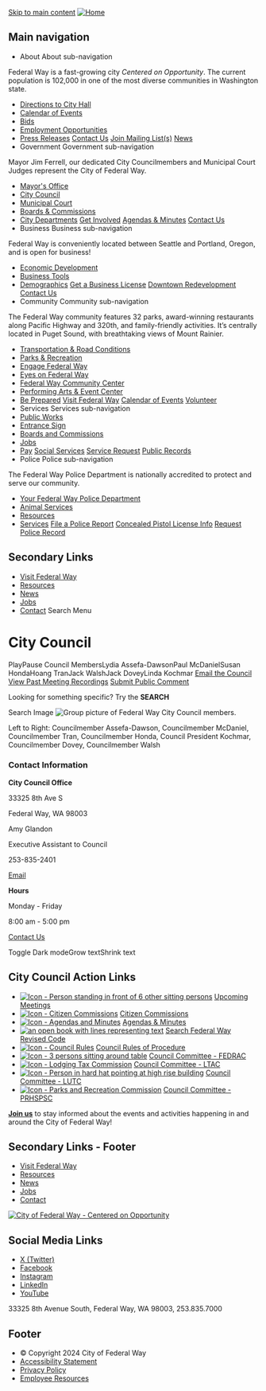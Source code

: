 [Skip to main content](https://www.federalwaywa.gov/city-council#main-content)   [![Home](images/4b3acf3a7f52299e57fafb27d83b9d938f1038ada885b008b1d9aa979b1db320.png)](https://www.federalwaywa.gov/)  

## Main navigation

 *  About About sub-navigation   

Federal Way is a fast-growing city  *Centered on Opportunity*. The current population is 102,000 in one of the most diverse communities in Washington state.  

   *  [Directions to City Hall](https://www.federalwaywa.gov/page/directions-city-hallcourtpolice)  
   *  [Calendar of Events](https://www.federalwaywa.gov/calendar)  
   *  [Bids](https://www.federalwaywa.gov/bids)  
   *  [Employment Opportunities](https://www.governmentjobs.com/careers/federalway)  
   *  [Press Releases](https://www.federalwaywa.gov/page/press-releases)   [Contact Us](https://www.federalwaywa.gov/page/contact-us)   [Join Mailing List(s)](https://www.federalwaywa.gov/page/e-newsletter-sign)   [News](https://www.federalwaywa.gov/page/press-releases)  
 *  Government Government sub-navigation   

Mayor Jim Ferrell, our dedicated City Councilmembers and Municipal Court Judges represent the City of Federal Way.   

   *  [Mayor's Office](https://www.federalwaywa.gov/mayors-office)  
   *  [City Council](https://www.federalwaywa.gov/city-council)  
   *  [Municipal Court](https://www.federalwaywa.gov/municipal-court)  
   *  [Boards & Commissions](https://www.federalwaywa.gov/boards-commissions)  
   *  [City Departments](https://www.federalwaywa.gov/page/departments)   [Get Involved](https://engagefw.com/)   [Agendas & Minutes](https://www.federalwaywa.gov/page/agendas-and-minutes)   [Contact Us](https://www.federalwaywa.gov/page/contact-us)  
 *  Business Business sub-navigation   

Federal Way is conveniently located between Seattle and Portland, Oregon, and is open for business!   

   *  [Economic Development](https://www.federalwaywa.gov/economic-development)  
   *  [Business Tools](https://www.federalwaywa.gov/page/business-tools)  
   *  [Demographics](https://www.federalwaywa.gov/page/demographics)   [Get a Business License](https://www.federalwaywa.gov/page/business-license)   [Downtown Redevelopment](https://www.federalwaywa.gov/page/downtown-redevelopment)   [Contact Us](https://www.federalwaywa.gov/economic-development)  
 *  Community Community sub-navigation   

The Federal Way community features 32 parks, award-winning restaurants along Pacific Highway and 320th, and family-friendly activities. It’s centrally located in Puget Sound, with breathtaking views of Mount Rainier.  

   *  [Transportation & Road Conditions](https://www.federalwaywa.gov/page/roadway-conditions)  
   *  [Parks & Recreation](https://www.federalwaywa.gov/parks)  
   *  [Engage Federal Way](https://engagefw.com/)  
   *  [Eyes on Federal Way](https://www.federalwaywa.gov/page/eyes-federal-way-0)  
   *  [Federal Way Community Center](https://itallhappenshere.org/)  
   *  [Performing Arts & Event Center](https://fwpaec.org/)  
   *  [Be Prepared](https://www.federalwaywa.gov/emergency-management)   [Visit Federal Way](https://visitfw.org/)   [Calendar of Events](https://www.federalwaywa.gov/calendar/month)   [Volunteer](https://www.federalwaywa.gov/page/volunteering-federal-way)  
 *  Services Services sub-navigation 
   *  [Public Works](https://www.federalwaywa.gov/public-works)  
   *  [Entrance Sign](https://www.federalwaywa.gov/sites/default/files/2024-02/EntranceSignDisplayApplicationForm.pdf)  
   *  [Boards and Commissions](https://www.federalwaywa.gov/page/boards-commissions)  
   *  [Jobs](https://www.governmentjobs.com/careers/federalway)  
   *  [Pay](https://www.federalwaywa.gov/page/pay)   [Social Services](https://www.federalwaywa.gov/page/community-social-services)   [Service Request](https://www.federalwaywa.gov/page/eyes-federal-way-0)   [Public Records](https://www.federalwaywa.gov/page/public-records)  
 *  Police Police sub-navigation   

The Federal Way Police Department is nationally accredited to protect and serve our community.  

   *  [Your Federal Way Police Department](https://www.federalwaywa.gov/police-0)  
   *  [Animal Services](https://www.federalwaywa.gov/page/animal-services-unit)  
   *  [Resources](https://www.federalwaywa.gov/page/police-resources)  
   *  [Services](https://www.federalwaywa.gov/page/police-service-request)   [File a Police Report](https://www.federalwaywa.gov/page/file-police-report-online)   [Concealed Pistol License Info](https://www.federalwaywa.gov/page/concealed-pistol-license-cpl-appointment-request-form-0)   [Request Police Record](https://federalway.justfoia.com/publicportal/home/newrequest)  

## Secondary Links

 *  [Visit Federal Way](https://visitfw.org/) 
 *  [Resources](https://www.federalwaywa.gov/page/resources-and-help) 
 *  [News](https://www.federalwaywa.gov/page/federal-way-citywide-news) 
 *  [Jobs](https://www.governmentjobs.com/careers/federalway) 
 *  [Contact](https://www.federalwaywa.gov/page/contact-us) 
 Search Menu  []()  

# City Council

 PlayPause Council MembersLydia Assefa-DawsonPaul McDanielSusan HondaHoang TranJack WalshJack DoveyLinda Kochmar  [Email the Council](mailto:council@cityoffederalway.com)   [View Past Meeting Recordings](https://www.youtube.com/@FWYoutube/streams)   [Submit Public Comment](https://www.federalwaywa.gov/page/public-comments)  

Looking for something specific? Try the __SEARCH__  

Search Image  ![Group picture of Federal Way City Council members.](images/42a43dea37d2fc699180bc837131c946723bf3f0f039cc3b7036d41ceeb31fd2.jpg?itok=q7yOoRqb)  

Left to Right: Councilmember Assefa-Dawson, Councilmember McDaniel, Councilmember Tran, Councilmember Honda, Council President Kochmar, Councilmember Dovey, Councilmember Walsh

### Contact Information

 __City Council Office__ 

33325 8th Ave S

Federal Way, WA 98003

Amy Glandon

Executive Assistant to Council

253-835-2401

 [Email](mailto:Amy.Glandon@cityoffederalway.com) 

 __Hours__ 

Monday - Friday

8:00 am - 5:00 pm

 

 [Contact Us](mailto:Council@cityoffederalway.com) 

 Toggle Dark modeGrow textShrink text 

## City Council Action Links

 *  [![Icon - Person standing in front of 6 other sitting persons](images/6b22cce289ef6839346e5b43219a002aa53e7174be8e660549e597f05893c67e.svg)](https://www.federalwaywa.gov/page/agendas-and-minutes)  [Upcoming Meetings](https://www.federalwaywa.gov/page/agendas-and-minutes) 
 *  [![Icon - Citizen Commissions](images/ca97c0d9b1e9dec6d874b6ba7aa891c5a8e9c72c9948d021d7c2d9724fd35f5e.svg)](https://www.federalwaywa.gov/page/boards-commissions)  [Citizen Commissions](https://www.federalwaywa.gov/page/boards-commissions) 
 *  [![Icon - Agendas and Minutes](images/90367a75608a90d75420eecf6b15d6bfe97f9729760fe43c4c89c39ced5756e7.svg)](https://www.federalwaywa.gov/page/agendas-and-minutes)  [Agendas & Minutes](https://www.federalwaywa.gov/page/agendas-and-minutes) 
 *  [![an open book with lines representing text](images/8abd1f1268b741223d11503071c0a791b8b38b2806c18d2e2524ab98fc1f2aa9.svg)](https://www.codepublishing.com/WA/FederalWay/)  [Search Federal Way Revised Code](https://www.codepublishing.com/WA/FederalWay/) 
 *  [![Icon - Council Rules](images/58921b6fc26efcb204d28cf2a94a2f9b4ae529b01f47f8ccd453248bfe2993da.svg)](https://docs.cityoffederalway.com/WebLink/Browse.aspx?id=1911791&dbid=0&repo=cityoffederalway)  [Council Rules of Procedure](https://docs.cityoffederalway.com/WebLink/Browse.aspx?id=1911791&dbid=0&repo=cityoffederalway) 
 *  [![Icon - 3 persons sitting around table](images/251280c2b9bca90130a661fe72b91067483e0b55a1e02c330b7ff6115a63ef05.svg)](https://www.federalwaywa.gov/page/finance-economic-development-regional-affairs-committee-fedrac)  [Council Committee - FEDRAC](https://www.federalwaywa.gov/page/finance-economic-development-regional-affairs-committee-fedrac) 
 *  [![Icon - Lodging Tax Commission](images/61c212f830a052ee056679475615d765e0124b364b89ea9c42d610b59af10953.svg)](https://www.federalwaywa.gov/page/lodging-tax-advisory-committee)  [Council Committee - LTAC](https://www.federalwaywa.gov/page/lodging-tax-advisory-committee) 
 *  [![Icon - Person in hard hat pointing at high rise building](images/562091140fecc25e3051f197684adf1016f7935cb83f58a7efc701f27566eed5.svg)](https://www.federalwaywa.gov/page/LUTC)  [Council Committee - LUTC](https://www.federalwaywa.gov/page/LUTC) 
 *  [![Icon - Parks and Recreation Commission](images/eaf838453306680a45f7f18c2119ed7a5e72bfb2a1aa54b98379303bbcd9b9ac.svg)](https://www.federalwaywa.gov/page/parks-recreation-human-services-public-safety-committee-prhsps)  [Council Committee - PRHSPSC](https://www.federalwaywa.gov/page/parks-recreation-human-services-public-safety-committee-prhsps) 

 [__Join us__](https://www.federalwaywa.gov/page/e-newsletter-sign) to stay informed about the events and activities happening in and around the City of Federal Way!

## Secondary Links - Footer

 *  [Visit Federal Way](https://visitfw.org/) 
 *  [Resources](https://www.federalwaywa.gov/page/resources-and-help) 
 *  [News](https://www.federalwaywa.gov/page/federal-way-citywide-news) 
 *  [Jobs](https://www.governmentjobs.com/careers/federalway) 
 *  [Contact](https://www.federalwaywa.gov/page/contact-us) 

 [![City of Federal Way - Centered on Opportunity](images/77bc4bc229c3ae6fdb842f76323dc5ca6e1f3b9312d552f7362fa9471f341fc7.png)](https://www.federalwaywa.gov/) 

## Social Media Links

 *  [X (Twitter)](https://twitter.com/wafederalway) 
 *  [Facebook](https://www.facebook.com/CityofFederalWay) 
 *  [Instagram](https://www.instagram.com/fedwaywa/) 
 *  [LinkedIn](https://www.linkedin.com/company/city-of-federal-way/) 
 *  [YouTube](https://www.youtube.com/user/FWcommunications) 

33325 8th Avenue South, Federal Way, WA 98003, 253.835.7000

## Footer

 *  © Copyright 2024 City of Federal Way 
 *  [Accessibility Statement](https://www.federalwaywa.gov/page/website-accessibility-statement) 
 *  [Privacy Policy](https://www.federalwaywa.gov/page/website-privacy-policy) 
 *  [Employee Resources](https://www.federalwaywa.gov/page/employee-resources) 
 